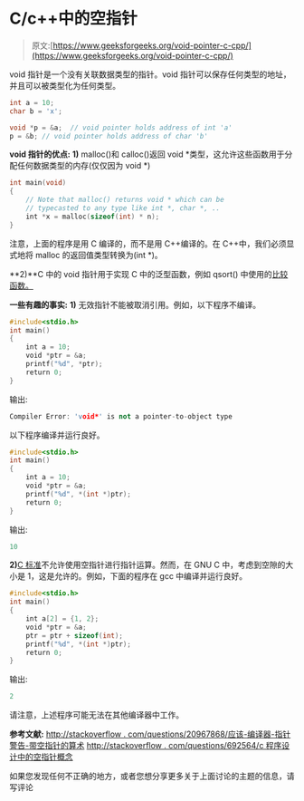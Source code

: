 # C/c++中的空指针

> 原文:[https://www.geeksforgeeks.org/void-pointer-c-cpp/](https://www.geeksforgeeks.org/void-pointer-c-cpp/)

void 指针是一个没有关联数据类型的指针。void 指针可以保存任何类型的地址，并且可以被类型化为任何类型。

```cpp
int a = 10;
char b = 'x';

void *p = &a;  // void pointer holds address of int 'a'
p = &b; // void pointer holds address of char 'b'
```

**void 指针的优点:**
**1)** malloc()和 calloc()返回 void *类型，这允许这些函数用于分配任何数据类型的内存(仅仅因为 void *)

```cpp
int main(void)
{
    // Note that malloc() returns void * which can be 
    // typecasted to any type like int *, char *, ..
    int *x = malloc(sizeof(int) * n);
}
```

注意，上面的程序是用 C 编译的，而不是用 C++编译的。在 C++中，我们必须显式地将 malloc 的返回值类型转换为(int *)。

**2)**C 中的 void 指针用于实现 C 中的泛型函数，例如 qsort() 中使用的[比较函数。](https://www.geeksforgeeks.org/comparator-function-of-qsort-in-c/)

**一些有趣的事实:**
**1)** 无效指针不能被取消引用。例如，以下程序不编译。

```cpp
#include<stdio.h>
int main()
{
    int a = 10;
    void *ptr = &a;
    printf("%d", *ptr);
    return 0;
}
```

输出:

```cpp
Compiler Error: 'void*' is not a pointer-to-object type 
```

以下程序编译并运行良好。

```cpp
#include<stdio.h>
int main()
{
    int a = 10;
    void *ptr = &a;
    printf("%d", *(int *)ptr);
    return 0;
}
```

输出:

```cpp
10
```

**2)**[C 标准](https://www.geeksforgeeks.org/c-programming-language-standard/)不允许使用空指针进行指针运算。然而，在 GNU C 中，考虑到空隙的大小是 1，这是允许的。例如，下面的程序在 gcc 中编译并运行良好。

```cpp
#include<stdio.h>
int main()
{
    int a[2] = {1, 2};
    void *ptr = &a;
    ptr = ptr + sizeof(int);
    printf("%d", *(int *)ptr);
    return 0;
}
```

输出:

```cpp
2
```

请注意，上述程序可能无法在其他编译器中工作。

**参考文献:**
[http://stackoverflow . com/questions/20967868/应该-编译器-指针警告-带空指针的算术](http://stackoverflow.com/questions/20967868/should-the-compiler-warn-on-pointer-arithmetic-with-a-void-pointer)
[http://stackoverflow . com/questions/692564/c 程序设计中的空指针概念](http://stackoverflow.com/questions/692564/concept-of-void-pointer-in-c-programming)

如果您发现任何不正确的地方，或者您想分享更多关于上面讨论的主题的信息，请写评论
